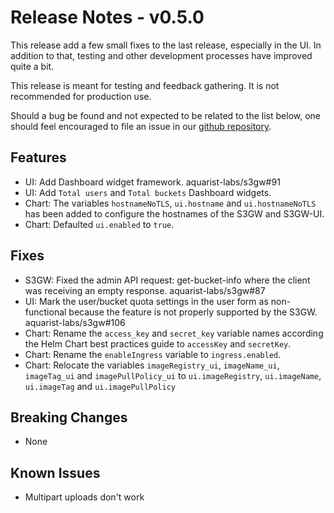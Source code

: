 # Release Notes - v0.5.0

This release add a few small fixes to the last release, especially in the UI.
In addition to that, testing and other development processes have improved quite
a bit.

This release is meant for testing and feedback gathering. It is not
recommended for production use.

Should a bug be found and not expected to be related to the list below, one
should feel encouraged to file an issue in our [github
repository](https://github.com/aquarist-labs/s3gw).

## Features

- UI: Add Dashboard widget framework. aquarist-labs/s3gw#91
- UI: Add `Total users` and `Total buckets` Dashboard widgets.
- Chart: The variables `hostnameNoTLS`, `ui.hostname` and `ui.hostnameNoTLS`
  has been added to configure the hostnames of the S3GW and S3GW-UI.
- Chart: Defaulted `ui.enabled` to `true`.

## Fixes

- S3GW: Fixed the admin API request: get-bucket-info where the client was
  receiving an empty response. aquarist-labs/s3gw#87
- UI: Mark the user/bucket quota settings in the user form as non-functional
  because the feature is not properly supported by the S3GW.
  aquarist-labs/s3gw#106
- Chart: Rename the `access_key` and `secret_key` variable names according
  the Helm Chart best practices guide to `accessKey` and `secretKey`.
- Chart: Rename the `enableIngress` variable to `ingress.enabled`.
- Chart: Relocate the variables `imageRegistry_ui`, `imageName_ui`,
  `imageTag_ui` and `imagePullPolicy_ui` to `ui.imageRegistry`,
  `ui.imageName`, `ui.imageTag` and `ui.imagePullPolicy`

## Breaking Changes

- None

## Known Issues

- Multipart uploads don't work
